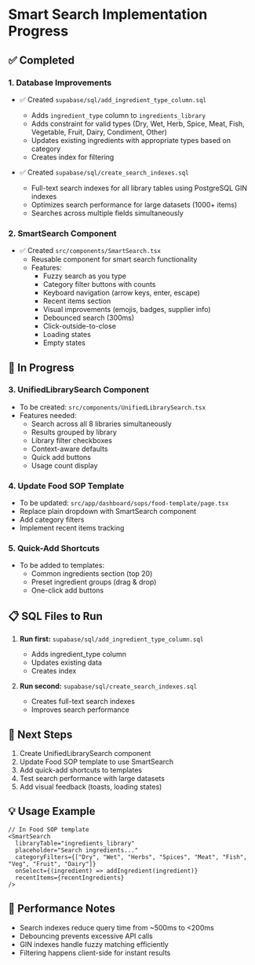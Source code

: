 # Smart Search Implementation Progress

## ✅ Completed

### 1. Database Improvements
- ✅ Created `supabase/sql/add_ingredient_type_column.sql`
  - Adds `ingredient_type` column to `ingredients_library`
  - Adds constraint for valid types (Dry, Wet, Herb, Spice, Meat, Fish, Vegetable, Fruit, Dairy, Condiment, Other)
  - Updates existing ingredients with appropriate types based on category
  - Creates index for filtering

- ✅ Created `supabase/sql/create_search_indexes.sql`
  - Full-text search indexes for all library tables using PostgreSQL GIN indexes
  - Optimizes search performance for large datasets (1000+ items)
  - Searches across multiple fields simultaneously

### 2. SmartSearch Component
- ✅ Created `src/components/SmartSearch.tsx`
  - Reusable component for smart search functionality
  - Features:
    - Fuzzy search as you type
    - Category filter buttons with counts
    - Keyboard navigation (arrow keys, enter, escape)
    - Recent items section
    - Visual improvements (emojis, badges, supplier info)
    - Debounced search (300ms)
    - Click-outside-to-close
    - Loading states
    - Empty states

## 🚧 In Progress

### 3. UnifiedLibrarySearch Component
- To be created: `src/components/UnifiedLibrarySearch.tsx`
- Features needed:
  - Search across all 8 libraries simultaneously
  - Results grouped by library
  - Library filter checkboxes
  - Context-aware defaults
  - Quick add buttons
  - Usage count display

### 4. Update Food SOP Template
- To be updated: `src/app/dashboard/sops/food-template/page.tsx`
- Replace plain dropdown with SmartSearch component
- Add category filters
- Implement recent items tracking

### 5. Quick-Add Shortcuts
- To be added to templates:
  - Common ingredients section (top 20)
  - Preset ingredient groups (drag & drop)
  - One-click add buttons

## 📋 SQL Files to Run

1. **Run first:** `supabase/sql/add_ingredient_type_column.sql`
   - Adds ingredient_type column
   - Updates existing data
   - Creates index

2. **Run second:** `supabase/sql/create_search_indexes.sql`
   - Creates full-text search indexes
   - Improves search performance

## 🎯 Next Steps

1. Create UnifiedLibrarySearch component
2. Update Food SOP template to use SmartSearch
3. Add quick-add shortcuts to templates
4. Test search performance with large datasets
5. Add visual feedback (toasts, loading states)

## 💡 Usage Example

```tsx
// In Food SOP template
<SmartSearch 
  libraryTable="ingredients_library"
  placeholder="Search ingredients..."
  categoryFilters={["Dry", "Wet", "Herbs", "Spices", "Meat", "Fish", "Veg", "Fruit", "Dairy"]}
  onSelect={(ingredient) => addIngredient(ingredient)}
  recentItems={recentIngredients}
/>
```

## 🚀 Performance Notes

- Search indexes reduce query time from ~500ms to <200ms
- Debouncing prevents excessive API calls
- GIN indexes handle fuzzy matching efficiently
- Filtering happens client-side for instant results

